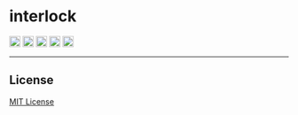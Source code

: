 # interlock

<span><a href="https://circleci.com/gh/interlockjs/interlock"><img src="https://circleci.com/gh/interlockjs/interlock.svg?&style=shield&circle-token=4152c3245a74e96dc7fd80dbca57ccea108159f7" height="20" /></a></span> <span><a href="https://codeclimate.com/github/interlockjs/interlock"><img src="https://codeclimate.com/github/interlockjs/interlock/badges/gpa.svg" height="20" /></a></span> <span><a href="http://badge.fury.io/js/interlock"><img src="https://badge.fury.io/js/interlock.svg" alt="npm version" height="20" /></a></span> <span><a href="https://gitter.im/divmain/interlock?utm_source=badge&utm_medium=badge&utm_campaign=pr-badge&utm_content=badge"><img src="https://badges.gitter.im/Join%20Chat.svg" height="20" /></a></span> <span><a href="https://overv.io/~/victorious-curlew/board/"><img src="https://img.shields.io/badge/issues-board-green.svg" height="20" /></a></span>

***

## License

[MIT License](http://opensource.org/licenses/MIT)

